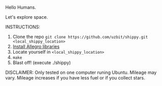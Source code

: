 Hello Humans.

Let's explore space. 

INSTRUCTIONS:

1) Clone the repo `git clone https://github.com/uzbit/shippy.git <local_shippy_location>`
2) [Install Allegro libraries](https://wiki.allegro.cc/index.php?title=Getting_Started#Installing_Allegro)  
3) Locate yourself in `<local_shippy_location>`
4) `make`
5) Blast off! (execute ./shippy)

DISCLAIMER:
Only tested on one computer runing Ubuntu. Mileage may vary. Mileage increases if you have less fuel or if you collect stars. 
